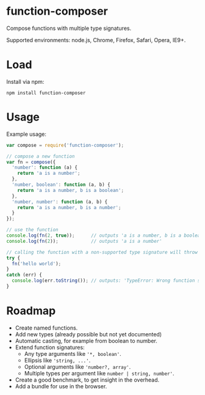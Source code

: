 function-composer
=================

Compose functions with multiple type signatures.

Supported environments: node.js, Chrome, Firefox, Safari, Opera, IE9+.

# Load

Install via npm:

    npm install function-composer


# Usage

Example usage:

```js
var compose = require('function-composer');

// compose a new function
var fn = compose({
  'number': function (a) {
    return 'a is a number';
  },
  'number, boolean': function (a, b) {
    return 'a is a number, b is a boolean';
  },
  'number, number': function (a, b) {
    return 'a is a number, b is a number';
  }
});

// use the function
console.log(fn(2, true));      // outputs 'a is a number, b is a boolean'
console.log(fn(2));            // outputs 'a is a number'

// calling the function with a non-supported type signature will throw an error
try {
  fn('hello world');
}
catch (err) {
  console.log(err.toString()); // outputs: 'TypeError: Wrong function signature'
}
```


# Roadmap

- Create named functions.
- Add new types (already possible but not yet documented)
- Automatic casting, for example from boolean to number.
- Extend function signatures:
  - Any type arguments like `'*, boolean'`.
  - Ellipsis like `'string, ...'`.
  - Optional arguments like `'number?, array'`.
  - Multiple types per argument like `number | string, number'`.
- Create a good benchmark, to get insight in the overhead.
- Add a bundle for use in the browser.
